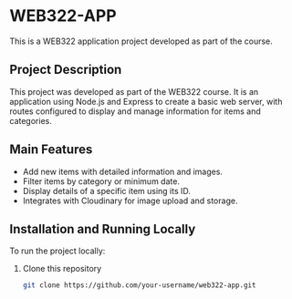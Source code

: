 # WEB322-APP

This is a WEB322 application project developed as part of the course.


## Project Description
This project was developed as part of the WEB322 course. It is an application using Node.js and Express to create a basic web server, with routes configured to display and manage information for items and categories.

## Main Features
- Add new items with detailed information and images.
- Filter items by category or minimum date.
- Display details of a specific item using its ID.
- Integrates with Cloudinary for image upload and storage.

## Installation and Running Locally
To run the project locally:

1. Clone this repository
   ```bash
   git clone https://github.com/your-username/web322-app.git
